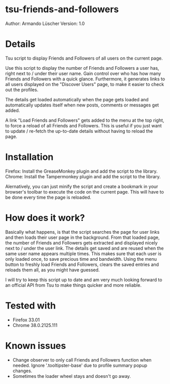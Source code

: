 tsu-friends-and-followers
=========================

Author:  Armando Lüscher
Version: 1.0

Details
=======

Tsu script to display Friends and Followers of all users on the current page.

Use this script to display the number of Friends and Followers a user has, right next to / under their user name.
Gain control over who has how many Friends and Followers with a quick glance.
Furthermore, it generates links to all users displayed on the "Discover Users" page, to make it easier to check out the profiles.

The details get loaded automatically when the page gets loaded and automatically updates itself when new posts, comments or messages get added.

A link "Load Friends and Followers" gets added to the menu at the top right, to force a reload of all Friends and Followers. This is useful if you just want to update / re-fetch the up-to-date details without having to reload the page.


Installation
============
Firefox: Install the GreaseMonkey plugin and add the script to the library.
Chrome: Install the Tampermonkey plugin and add the script to the library.

Alernatively, you can just minify the script and create a bookmark in your browser's toolbar to execute the code on the current page. This will have to be done every time the page is reloaded.


How does it work?
=================
Basically what happens, is that the script searches the page for user links and then loads their user page in the background. From that loaded page, the number of Friends and Followers gets extracted and displayed nicely next to / under the user link.
The details get saved and are reused when the same user name appears multiple times. This makes sure that each user is only loaded once, to save precious time and bandwidth. Using the menu button to freshly load Friends and Followers, clears the saved entries and reloads them all, as you might have guessed.

I will try to keep this script up to date and am very much looking forward to an official API from Tsu to make things quicker and more reliable.


Tested with
===========
- Firefox 33.01
- Chrome 38.0.2125.111


Known issues
============
- Change observer to only call Friends and Followers function when needed. Ignore '.tooltipster-base' due to profile summary popup changes.
- Sometimes the loader wheel stays and doesn't go away.